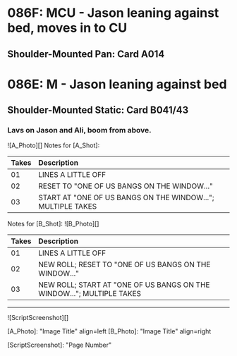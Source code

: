 # 086F: MCU - Jason leaning against bed, moves in to CU
## Shoulder-Mounted Pan: Card A014

# 086E: M - Jason leaning against bed
## Shoulder-Mounted Static: Card B041/43

### Lavs on Jason and Ali, boom from above.

![A_Photo][]
Notes for [A_Shot]: 

| Takes | Description |
|:---|:----|
| 01 | LINES A LITTLE OFF |
| 02 | RESET TO "ONE OF US BANGS ON THE WINDOW..." |
| 03 | START AT "ONE OF US BANGS ON THE WINDOW..."; MULTIPLE TAKES |

Notes for [B_Shot]: 
![B_Photo][]

| Takes | Description |
|:---|:----|
| 01 | LINES A LITTLE OFF |
| 02 | NEW ROLL; RESET TO "ONE OF US BANGS ON THE WINDOW..." |
| 03 | NEW ROLL; START AT "ONE OF US BANGS ON THE WINDOW..."; MULTIPLE TAKES |

----

![ScriptScreenshot][]


[A_Photo]:  "Image Title" align=left
[B_Photo]:  "Image Title" align=right

[ScriptScreenshot]: "Page Number"